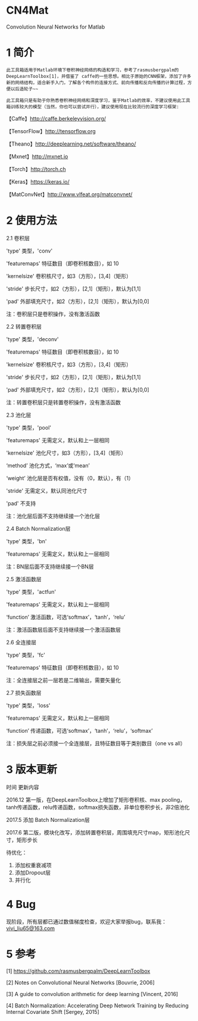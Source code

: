 # CN4Mat
Convolution Neural Networks for Matlab

# 1 简介

    此工具箱适用于Matlab环境下卷积神经网络的构造和学习，参考了rasmusbergpalm的DeepLearnToolbox[1]，并借鉴了 caffe的一些思想。相比于原始的CNN框架，添加了许多新的网络结构，适合新手入门，了解各个构件的连接方式、前向传播和反向传播的计算过程，方便以后造轮子~~
    
    此工具箱只是有助于你熟悉卷积神经网络和深度学习，鉴于Matlab的效率，不建议使用此工具箱训练较大的模型（当然，你也可以尝试并行），建议使用现在比较流行的深度学习框架:
    
【Caffe】http://caffe.berkeleyvision.org/

【TensorFlow】http://tensorflow.org

【Theano】http://deeplearning.net/software/theano/ 

【Mxnet】http://mxnet.io

【Torch】http://torch.ch

【Keras】https://keras.io/

【MatConvNet】http://www.vlfeat.org/matconvnet/

# 2 使用方法

2.1 卷积层 

'type' 	类型，'conv'

'featuremaps'	特征数目（即卷积核数目），如 10

'kernelsize'	卷积核尺寸，如3（方形），[3,4]（矩形）

'stride'	步长尺寸，如2（方形），[2,1]（矩形），默认为[1,1]

'pad'	外部填充尺寸，如2（方形），[2,1]（矩形），默认为[0,0]

注：卷积层只是卷积操作，没有激活函数

2.2 转置卷积层

'type' 	类型，'deconv'

'featuremaps'	特征数目（即卷积核数目），如 10

'kernelsize'	卷积核尺寸，如3（方形），[3,4]（矩形）

'stride'	步长尺寸，如2（方形），[2,1]（矩形），默认为[1,1]

'pad'	外部填充尺寸，如2（方形），[2,1]（矩形），默认为[0,0]

注：转置卷积层只是转置卷积操作，没有激活函数

2.3 池化层

'type' 	类型，'pool'

'featuremaps'	无需定义，默认和上一层相同

'kernelsize'	池化尺寸，如3（方形），[3,4]（矩形）

‘method’	池化方式，‘max’或‘mean’

‘weight’	池化层是否有权值，没有（0，默认），有（1）

'stride'	无需定义，默认同池化尺寸

'pad'	不支持

注：池化层后面不支持继续接一个池化层

2.4 Batch Normalization层

'type' 	类型，'bn'

'featuremaps'	无需定义，默认和上一层相同

注：BN层后面不支持继续接一个BN层

2.5 激活函数层

'type' 	类型，'actfun'

'featuremaps'	无需定义，默认和上一层相同

‘function’	激活函数，可选‘softmax’，‘tanh’，‘relu’

注：激活函数层后面不支持继续接一个激活函数层

2.6 全连接层

'type' 	类型，'fc'

'featuremaps'	特征数目（即卷积核数目），如 10

注：全连接层之前一层若是二维输出，需要矢量化

2.7 损失函数层

'type' 	类型，'loss'

'featuremaps'	无需定义，默认和上一层相同

‘function’	传递函数，可选‘softmax’，‘tanh’，‘relu’，‘softmax’

注：损失层之前必须接一个全连接层，且特征数目等于类别数目（one vs all）

# 3 版本更新

时间	更新内容

2016.12	第一版，在DeepLearnToolbox上增加了矩形卷积核、max pooling，tanh传递函数，relu传递函数，softmax损失函数，非单位卷积步长，非2倍池化

2017.5	添加 Batch Normalization层

2017.6	第二版，模块化改写，添加转置卷积层，周围填充尺寸map，矩形池化尺寸，矩形步长

待优化：

1. 添加权重衰减项
2. 添加Dropout层
3. 并行化

# 4 Bug

现阶段，所有层都已通过数值梯度检查，欢迎大家举报bug，联系我：
vivi_liu65@163.com 

# 5 参考

[1] https://github.com/rasmusbergpalm/DeepLearnToolbox

[2] Notes on Convolutional Neural Networks [Bouvrie, 2006]

[3] A guide to convolution arithmetic for deep learning [Vincent, 2016]

[4] Batch Normalization: Accelerating Deep Network Training by Reducing Internal Covariate Shift [Sergey, 2015]
